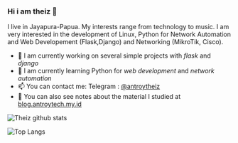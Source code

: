 ### Hi i am theiz 👋
I live in Jayapura-Papua. My interests range from technology to music. I am very interested in the development of Linux, Python  for Network Automation and Web Developement (Flask,Django) and Networking (MikroTik, Cisco).

- 🔭 I am currently working on several simple projects with *flask* and *django*
- 🌱 I am currently learning Python for *web development* and *network automation*
- 📫 You can contact me: Telegram : [@antroytheiz](https://t.me/antroytheiz)
- 📝 You can also see notes about the material I studied at [blog.antroytech.my.id](https://blog.antroytech.my.id)

![Theiz github stats](https://github-readme-stats.vercel.app/api?username=antroytheiz)

![Top Langs](https://github-readme-stats.vercel.app/api/top-langs/?username=antroytheiz)


